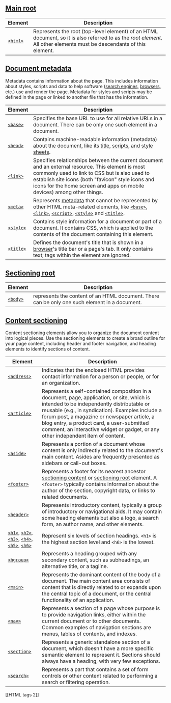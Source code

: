 ## [Main root](https://developer.mozilla.org/en-US/docs/Web/HTML/Element#main_root)

| Element                                                                    | Description                                                                                                                                                           |
| -------------------------------------------------------------------------- | --------------------------------------------------------------------------------------------------------------------------------------------------------------------- |
| [`<html>`](https://developer.mozilla.org/en-US/docs/Web/HTML/Element/html) | Represents the root (top-level element) of an HTML document, so it is also referred to as the _root element_. All other elements must be descendants of this element. |

## [Document metadata](https://developer.mozilla.org/en-US/docs/Web/HTML/Element#document_metadata)

Metadata contains information about the page. This includes information about styles, scripts and data to help software ([search engines](https://developer.mozilla.org/en-US/docs/Glossary/Search_engine), [browsers](https://developer.mozilla.org/en-US/docs/Glossary/Browser), etc.) use and render the page. Metadata for styles and scripts may be defined in the page or linked to another file that has the information.

| Element                                                                      | Description                                                                                                                                                                                                                                                                                                                                                                                                                                                                                                                                                   |
| ---------------------------------------------------------------------------- | ------------------------------------------------------------------------------------------------------------------------------------------------------------------------------------------------------------------------------------------------------------------------------------------------------------------------------------------------------------------------------------------------------------------------------------------------------------------------------------------------------------------------------------------------------------- |
| [`<base>`](https://developer.mozilla.org/en-US/docs/Web/HTML/Element/base)   | Specifies the base URL to use for all relative URLs in a document. There can be only one such element in a document.                                                                                                                                                                                                                                                                                                                                                                                                                                          |
| [`<head>`](https://developer.mozilla.org/en-US/docs/Web/HTML/Element/head)   | Contains machine-readable information (metadata) about the document, like its [title](https://developer.mozilla.org/en-US/docs/Web/HTML/Element/title), [scripts](https://developer.mozilla.org/en-US/docs/Web/HTML/Element/script), and [style sheets](https://developer.mozilla.org/en-US/docs/Web/HTML/Element/style).                                                                                                                                                                                                                                     |
| [`<link>`](https://developer.mozilla.org/en-US/docs/Web/HTML/Element/link)   | Specifies relationships between the current document and an external resource. This element is most commonly used to link to CSS but is also used to establish site icons (both "favicon" style icons and icons for the home screen and apps on mobile devices) among other things.                                                                                                                                                                                                                                                                           |
| [`<meta>`](https://developer.mozilla.org/en-US/docs/Web/HTML/Element/meta)   | Represents [metadata](https://developer.mozilla.org/en-US/docs/Glossary/Metadata) that cannot be represented by other HTML meta-related elements, like [`<base>`](https://developer.mozilla.org/en-US/docs/Web/HTML/Element/base), [`<link>`](https://developer.mozilla.org/en-US/docs/Web/HTML/Element/link), [`<script>`](https://developer.mozilla.org/en-US/docs/Web/HTML/Element/script), [`<style>`](https://developer.mozilla.org/en-US/docs/Web/HTML/Element/style) and [`<title>`](https://developer.mozilla.org/en-US/docs/Web/HTML/Element/title). |
| [`<style>`](https://developer.mozilla.org/en-US/docs/Web/HTML/Element/style) | Contains style information for a document or part of a document. It contains CSS, which is applied to the contents of the document containing this element.                                                                                                                                                                                                                                                                                                                                                                                                   |
| [`<title>`](https://developer.mozilla.org/en-US/docs/Web/HTML/Element/title) | Defines the document's title that is shown in a [browser](https://developer.mozilla.org/en-US/docs/Glossary/Browser)'s title bar or a page's tab. It only contains text; tags within the element are ignored.                                                                                                                                                                                                                                                                                                                                                 |

## [Sectioning root](https://developer.mozilla.org/en-US/docs/Web/HTML/Element#sectioning_root)

|Element|Description|
|---|---|
|[`<body>`](https://developer.mozilla.org/en-US/docs/Web/HTML/Element/body)|represents the content of an HTML document. There can be only one such element in a document.|

## [Content sectioning](https://developer.mozilla.org/en-US/docs/Web/HTML/Element#content_sectioning)

Content sectioning elements allow you to organize the document content into logical pieces. Use the sectioning elements to create a broad outline for your page content, including header and footer navigation, and heading elements to identify sections of content.

| Element                                                                                                                                                                                                                                                                                                                                                                                                                                                                                                                            | Description                                                                                                                                                                                                                                                                                                                                                                                      |
| ---------------------------------------------------------------------------------------------------------------------------------------------------------------------------------------------------------------------------------------------------------------------------------------------------------------------------------------------------------------------------------------------------------------------------------------------------------------------------------------------------------------------------------- | ------------------------------------------------------------------------------------------------------------------------------------------------------------------------------------------------------------------------------------------------------------------------------------------------------------------------------------------------------------------------------------------------ |
| [`<address>`](https://developer.mozilla.org/en-US/docs/Web/HTML/Element/address)                                                                                                                                                                                                                                                                                                                                                                                                                                                   | Indicates that the enclosed HTML provides contact information for a person or people, or for an organization.                                                                                                                                                                                                                                                                                    |
| [`<article>`](https://developer.mozilla.org/en-US/docs/Web/HTML/Element/article)                                                                                                                                                                                                                                                                                                                                                                                                                                                   | Represents a self-contained composition in a document, page, application, or site, which is intended to be independently distributable or reusable (e.g., in syndication). Examples include a forum post, a magazine or newspaper article, a blog entry, a product card, a user-submitted comment, an interactive widget or gadget, or any other independent item of content.                    |
| [`<aside>`](https://developer.mozilla.org/en-US/docs/Web/HTML/Element/aside)                                                                                                                                                                                                                                                                                                                                                                                                                                                       | Represents a portion of a document whose content is only indirectly related to the document's main content. Asides are frequently presented as sidebars or call-out boxes.                                                                                                                                                                                                                       |
| [`<footer>`](https://developer.mozilla.org/en-US/docs/Web/HTML/Element/footer)                                                                                                                                                                                                                                                                                                                                                                                                                                                     | Represents a footer for its nearest ancestor [sectioning content](https://developer.mozilla.org/en-US/docs/Web/HTML/Content_categories#sectioning_content) or [sectioning root](https://developer.mozilla.org/en-US/docs/Web/HTML/Element/Heading_Elements) element. A `<footer>` typically contains information about the author of the section, copyright data, or links to related documents. |
| [`<header>`](https://developer.mozilla.org/en-US/docs/Web/HTML/Element/header)                                                                                                                                                                                                                                                                                                                                                                                                                                                     | Represents introductory content, typically a group of introductory or navigational aids. It may contain some heading elements but also a logo, a search form, an author name, and other elements.                                                                                                                                                                                                |
| [`<h1>`](https://developer.mozilla.org/en-US/docs/Web/HTML/Element/Heading_Elements), [`<h2>`](https://developer.mozilla.org/en-US/docs/Web/HTML/Element/Heading_Elements), [`<h3>`](https://developer.mozilla.org/en-US/docs/Web/HTML/Element/Heading_Elements), [`<h4>`](https://developer.mozilla.org/en-US/docs/Web/HTML/Element/Heading_Elements), [`<h5>`](https://developer.mozilla.org/en-US/docs/Web/HTML/Element/Heading_Elements), [`<h6>`](https://developer.mozilla.org/en-US/docs/Web/HTML/Element/Heading_Elements) | Represent six levels of section headings. `<h1>` is the highest section level and `<h6>` is the lowest.                                                                                                                                                                                                                                                                                          |
| [`<hgroup>`](https://developer.mozilla.org/en-US/docs/Web/HTML/Element/hgroup)                                                                                                                                                                                                                                                                                                                                                                                                                                                     | Represents a heading grouped with any secondary content, such as subheadings, an alternative title, or a tagline.                                                                                                                                                                                                                                                                                |
| [`<main>`](https://developer.mozilla.org/en-US/docs/Web/HTML/Element/main)                                                                                                                                                                                                                                                                                                                                                                                                                                                         | Represents the dominant content of the body of a document. The main content area consists of content that is directly related to or expands upon the central topic of a document, or the central functionality of an application.                                                                                                                                                                |
| [`<nav>`](https://developer.mozilla.org/en-US/docs/Web/HTML/Element/nav)                                                                                                                                                                                                                                                                                                                                                                                                                                                           | Represents a section of a page whose purpose is to provide navigation links, either within the current document or to other documents. Common examples of navigation sections are menus, tables of contents, and indexes.                                                                                                                                                                        |
| [`<section>`](https://developer.mozilla.org/en-US/docs/Web/HTML/Element/section)                                                                                                                                                                                                                                                                                                                                                                                                                                                   | Represents a generic standalone section of a document, which doesn't have a more specific semantic element to represent it. Sections should always have a heading, with very few exceptions.                                                                                                                                                                                                     |
| [`<search>`](https://developer.mozilla.org/en-US/docs/Web/HTML/Element/search)                                                                                                                                                                                                                                                                                                                                                                                                                                                     | Represents a part that contains a set of form controls or other content related to performing a search or filtering operation.                                                                                                                                                                                                                                                                   |

[[HTML tags 2]]